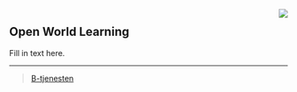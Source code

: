 <div id="fb-root"></div>
<script async defer crossorigin="anonymous" src="https://connect.facebook.net/en_GB/sdk.js#xfbml=1&version=v12.0" nonce="tlriJYau"></script>

<img src="https://audunsh.github.io/slides/assets/owl_logo.png" widtth = 250px align=right>

## Open World Learning


Fill in text here.

---

<div class="fb-page" data-href="https://www.facebook.com/btjenesten/" data-tabs="events" data-width="" data-height="" data-small-header="false" data-adapt-container-width="true" data-hide-cover="false" data-show-facepile="true"><blockquote cite="https://www.facebook.com/btjenesten/" class="fb-xfbml-parse-ignore"><a href="https://www.facebook.com/btjenesten/">B-tjenesten</a></blockquote></div>  
